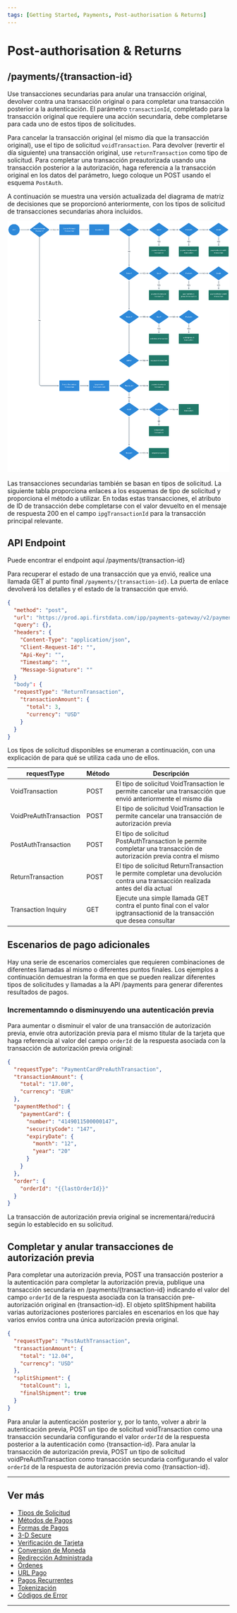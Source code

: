 ```yaml
---
tags: [Getting Started, Payments, Post-authorisation & Returns]
---
```


# Post-authorisation & Returns

## /payments/{transaction-id}

Use transacciones secundarias para anular una transacción original, devolver contra una transacción original o para completar una transacción posterior a la autenticación. El parámetro ```transactionId```, completado para la transacción original que requiere una acción secundaria, debe completarse para cada uno de estos tipos de solicitudes.

Para cancelar la transacción original (el mismo día que la transacción original), use el tipo de solicitud ```voidTransaction```. Para devolver (revertir el día siguiente) una transacción original, use ```returnTransaction``` como tipo de solicitud. Para completar una transacción preautorizada usando una transacción posterior a la autorización, haga referencia a la transacción original en los datos del parámetro, luego coloque un POST usando el esquema ```PostAuth```.

A continuación se muestra una versión actualizada del diagrama de matriz de decisiones que se proporcionó anteriormente, con los tipos de solicitud de transacciones secundarias ahora incluidos.

![Decision Matrix!](/assets/images/3-4-decision-matrix.png "Decision Matrix")

Las transacciones secundarias también se basan en tipos de solicitud. La siguiente tabla proporciona enlaces a los esquemas de tipo de solicitud y proporciona el método a utilizar. En todas estas transacciones, el atributo de ID de transacción debe completarse con el valor devuelto en el mensaje de respuesta 200 en el campo ```ipgTransactionId``` para la transacción principal relevante.

## API Endpoint

Puede encontrar el endpoint aquí /payments/{transaction-id}

Para recuperar el estado de una transacción que ya envió, realice una llamada GET al punto final ```/payments/{transaction-id}```. La puerta de enlace devolverá los detalles y el estado de la transacción que envió.

```json
{
  "method": "post",
  "url": "https://prod.api.firstdata.com/ipp/payments-gateway/v2/payments/1001-1001-1001-1001",
  "query": {},
  "headers": {
    "Content-Type": "application/json",
    "Client-Request-Id": "",
    "Api-Key": "",
    "Timestamp": "",
    "Message-Signature": ""
  }
  "body": {
  "requestType": "ReturnTransaction",
    "transactionAmount": {
      "total": 3,
      "currency": "USD"
    }
  }
}
```

Los tipos de solicitud disponibles se enumeran a continuación, con una explicación de para qué se utiliza cada uno de ellos.

| requestType            | Método | Descripción                                                                                                                      |
|------------------------|--------|----------------------------------------------------------------------------------------------------------------------------------|
| VoidTransaction        | POST   | El tipo de solicitud VoidTransaction le permite cancelar una transacción que envió anteriormente el mismo día                    |
| VoidPreAuthTransaction | POST   | El tipo de solicitud VoidTransaction le permite cancelar una transacción de autorización previa                                  |
| PostAuthTransaction    | POST   | El tipo de solicitud PostAuthTransaction le permite completar una transacción de autorización previa contra el mismo             |
| ReturnTransaction      | POST   | El tipo de solicitud ReturnTransaction le permite completar una devolución contra una transacción realizada antes del día actual |
| Transaction Inquiry    | GET    | Ejecute una simple llamada GET contra el punto final con el valor ipgtransactionid de la transacción que desea consultar         |

## Escenarios de pago adicionales

Hay una serie de escenarios comerciales que requieren combinaciones de diferentes llamadas al mismo o diferentes puntos finales. Los ejemplos a continuación demuestran la forma en que se pueden realizar diferentes tipos de solicitudes y llamadas a la API /payments para generar diferentes resultados de pagos.

### Incrementamndo o disminuyendo una autenticación previa

Para aumentar o disminuir el valor de una transacción de autorización previa, envíe otra autorización previa para el mismo titular de la tarjeta que haga referencia al valor del campo ```orderId``` de la respuesta asociada con la transacción de autorización previa original:

```json
{
  "requestType": "PaymentCardPreAuthTransaction",
  "transactionAmount": {
    "total": "17.00",
    "currency": "EUR"
  },
  "paymentMethod": {
    "paymentCard": {
      "number": "4149011500000147",
      "securityCode": "147",
      "expiryDate": {
        "month": "12",
        "year": "20"
      }
    }
  },
  "order": {
    "orderId": "{{lastOrderId}}"
  }
}
```

La transacción de autorización previa original se incrementará/reducirá según lo establecido en su solicitud.

## Completar y anular transacciones de autorización previa

Para completar una autorización previa, POST una transacción posterior a la autenticación para completar la autorización previa, publique una transacción secundaria en /payments/{transaction-id} indicando el valor del campo ```orderId``` de la respuesta asociada con la transacción pre-autorización original en {transaction-id}. El objeto splitShipment habilita varias autorizaciones posteriores parciales en escenarios en los que hay varios envíos contra una única autorización previa original.

```json
{
  "requestType": "PostAuthTransaction",
  "transactionAmount": {
    "total": "12.04",
    "currency": "USD"
  },
  "splitShipment": {
    "totalCount": 1,
    "finalShipment": true
  }
}
```

Para anular la autenticación posterior y, por lo tanto, volver a abrir la autenticación previa, POST un tipo de solicitud voidTransaction como una transacción secundaria configurando el valor ```orderId``` de la respuesta posterior a la autenticación como {transaction-id}. Para anular la transacción de autorización previa, POST un tipo de solicitud voidPreAuthTransaction como transacción secundaria configurando el valor ```orderId``` de la respuesta de autorización previa como {transaction-id}.

---

## Ver más

- [Tipos de Solicitud](?path=docs/español/pagos/3-1-tipos-solicitudes.md)
- [Métodos de Pagos](?path=docs/español/pagos/3-2-metodos-pago.md)
- [Formas de Pagos](?path=docs/español/pagos/3-3-formas-pagos.md)
- [3-D Secure](?path=docs/español/pagos/3-5-3d-secure.md)
- [Verificación de Tarjeta](?path=docs/3-6-card-verification.md)
- [Conversion de Moneda](?path=docs/3-7-currency-conversion.md)
- [Redirección Administrada](?path=docs/3-8-managed-redirect.md)
- [Órdenes](?path=docs/3-9-orders.md)
- [URL Pago](?path=docs/3-10-payment-url.md)
- [Pagos Recurrentes](?path=docs/3-11-recurring-payments.md)
- [Tokenización](?path=docs/3-12-tokenisation.md)
- [Códigos de Error](?path=docs/3-13-error-codes.md)

---
